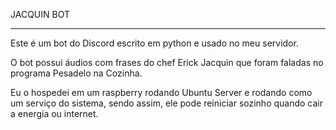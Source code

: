JACQUIN BOT
__________

Este é um bot do Discord escrito em python e usado no meu servidor.

O bot possui áudios com frases do chef Erick Jacquin que foram faladas no programa Pesadelo na Cozinha.

Eu o hospedei em um raspberry rodando Ubuntu Server e rodando como um serviço do sistema, sendo assim, ele pode reiniciar sozinho quando cair a energia ou internet.
